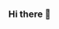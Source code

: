 ### Hi there 👋

<!--
**lguillozl/lguillozl** is a ✨ _special_ ✨ repository because its `README.md` (this file) appears on your GitHub profile.

<a href="https://www.learnenough.com/certificates/74436ff4"><img src="https://www.learnenough.com/certificates/74436ff4/html-tutorial.svg" alt="Certificate of Completion for Learn Enough HTML"></a>
